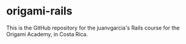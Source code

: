 origami-rails
=============

This is the GitHub repository for the juanvgarcia's Rails course for the Origami Academy, in Costa Rica.
